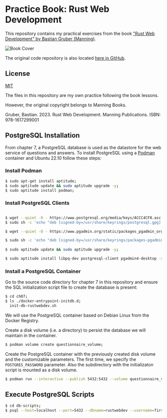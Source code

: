 # Practice Book: Rust Web Development


This repository contains my practical exercises from the book ["Rust Web Development" by Bastian Gruber (Manning)](https://www.manning.com/books/rust-web-development).


![Book Cover](https://images.manning.com/360/480/resize/book/9/57fa437-06ef-4a02-8070-bc33e0800c87/Gruber-HI.png)

The original code repository is also located [here in GitHub](https://github.com/Rust-Web-Development/code).

## License

[MIT](https://choosealicense.com/licenses/mit/)


The files in this repository are my own practice following the book lessons. 

However, the original copyright belongs to Manning Books.

Gruber, Bastian. 2023. Rust Web Development. Manning Publications. ISBN: 
978-1617299001

## PostgreSQL Installation

From chapter 7, a PostgreSQL database is used as the datastore for the web service of questions and answers. To install PostgreSQL using a [Podman](https://podman.io/) container and Ubuntu 22.10 follow these steps:

### Install Podman

```bash
$ sudo apt-get install aptitude;
$ sudo aptitude update && sudo aptitude upgrade -y;
$ sudo aptitude install podman;
```

### Install PostgreSQL Clients

```bash

$ wget --quiet -O - https://www.postgresql.org/media/keys/ACCC4CF8.asc | sudo gpg --dearmor -o /usr/share/keyrings/postgresql.gpg;
$ sudo sh -c 'echo "deb [signed-by=/usr/share/keyrings/postgresql.gpg] http://apt.postgresql.org/pub/repos/apt $(lsb_release -cs)-pgdg main" > /etc/apt/sources.list.d/postgresql.list';

$ wget --quiet -O - https://www.pgadmin.org/static/packages_pgadmin_org.pub | sudo gpg --dearmor -o /usr/share/keyrings/packages-pgadmin-org.gpg;

$ sudo sh -c 'echo "deb [signed-by=/usr/share/keyrings/packages-pgadmin-org.gpg] https://ftp.postgresql.org/pub/pgadmin/pgadmin4/apt/$(lsb_release -cs) pgadmin4 main" > /etc/apt/sources.list.d/pgadmin4.list';
 
$ sudo aptitude update && sudo aptitude upgrade -y;

$ sudo aptitude install libpq-dev postgresql-client pgadmin4-desktop -y;
```

### Install a PostgreSQL Container

Go to the source code directory for chapter 7 in this repository and ensure the SQL initialization script file to create the database is present:

```bash
$ cd ch07;
$ ls ./docker-entrypoint-initdb.d;
  init-db-rustwebdev.sh
```

We will use the PostgreSQL container based on Debian Linux from the Docker Registry.

Create a disk volume (i.e. a directory) to persist the database we will maintain in the container.

```bash
$ podman volume create questionnaire_volume;
```

Create the PostgreSQL container with the previously created disk volume and the customizable parameters. The first time, we specify the `POSTGRES_PASSWORD` parameter. Also the subdirectory with the initializaton script is mounted as a disk volume.

```bash
$ podman run --interactive --publish 5432:5432 --volume questionnaire_volume:/var/lib/postgresql/data --volume ./docker-entrypoint-initdb.d:/docker-entrypoint-initdb.d --memory 500m --env POSTGRES_PASSWORD=myP4ssw0rd --name questionnaire docker.io/library/postgres:15-bullseye;
```

## Execute PostgreSQL Scripts

```bash
$ cd db-scripts;
$ psql --host=localhost --port=5432 --dbname=rustwebdev --username=firstdev --password --file=database.sql;

```




